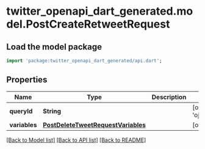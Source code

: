 # twitter_openapi_dart_generated.model.PostCreateRetweetRequest

## Load the model package
```dart
import 'package:twitter_openapi_dart_generated/api.dart';
```

## Properties
Name | Type | Description | Notes
------------ | ------------- | ------------- | -------------
**queryId** | **String** |  | [optional] [default to 'ojPdsZsimiJrUGLR1sjUtA']
**variables** | [**PostDeleteTweetRequestVariables**](PostDeleteTweetRequestVariables.md) |  | [optional] 

[[Back to Model list]](../README.md#documentation-for-models) [[Back to API list]](../README.md#documentation-for-api-endpoints) [[Back to README]](../README.md)


